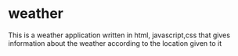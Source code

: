# weather
This is a weather application written in html, javascript,css that gives information about the weather according to the location given to it
